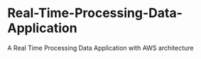 # Real-Time-Processing-Data-Application

A Real Time Processing Data Application with AWS architecture